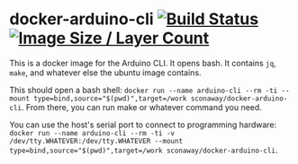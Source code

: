 # docker-arduino-cli [![Build Status](https://travis-ci.com/SConaway/docker-arduino-cli.svg?branch=master)](https://travis-ci.com/SConaway/docker-arduino-cli) [![Image Size / Layer Count](https://images.microbadger.com/badges/image/sconaway/docker-arduino-cli.svg)](https://microbadger.com/images/sconaway/docker-arduino-cli)

This is a docker image for the Arduino CLI. It opens bash. It contains `jq`, `make`, and whatever else the ubuntu image contains.

This should open a bash shell: `docker run --name arduino-cli --rm -ti --mount type=bind,source="$(pwd)",target=/work sconaway/docker-arduino-cli`. From there, you can run make or whatever command you need.

You can use the host's serial port to connect to programming hardware: `docker run --name arduino-cli --rm -ti -v /dev/tty.WHATEVER:/dev/tty.WHATEVER --mount type=bind,source="$(pwd)",target=/work sconaway/docker-arduino-cli`.
